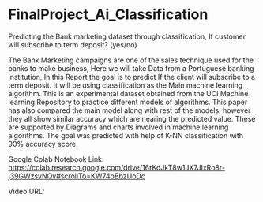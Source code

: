 # FinalProject_Ai_Classification
Predicting the Bank marketing dataset through classification, If customer will subscribe to term deposit? (yes/no)

The Bank Marketing campaigns are one of the sales technique used for the banks to make business, Here we will take Data from a Portuguese banking institution, In this Report the goal is to predict If the client will subscribe to a term deposit. It will be using classification as the Main machine learning algorithm. This is an experimental dataset obtained from the UCI Machine learning Repository to practice different models of algorithms. This paper has also compared the main model along with rest of the models, however they all show similar accuracy which are nearing the predicted value. These are supported by Diagrams and charts involved in machine learning algorithms. The goal was predicted with help of K-NN classification with 90% accuracy score.

Google Colab Notebook Link: https://colab.research.google.com/drive/16rKdJkT8w1JX7JIxRo8r-j39GWzsvNQv#scrollTo=KW74oBbzUoDc

Video URL:

